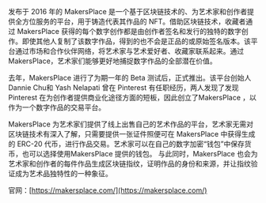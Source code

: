 发布于 2016 年的 MakersPlace 是一个基于区块链技术的、为艺术家和创作者提供全方位服务的平台，用于铸造代表其作品的 NFT。借助区块链技术，收藏者通过 MakersPlace 获得的每个数字创作都是由创作者签名和发行的独特的数字创作。即使其他人复制了该数字作品，得到的也不会是正品的或原始签名版本。该平台通过市场和合作伙伴网络，将艺术家与艺术爱好者、收藏家联系起来。通过 MakersPlace，艺术家们能够更好地捕捉数字作品的全部潜在价值。


去年，MakersPlace 进行了为期一年的 Beta 测试后，正式推出。该平台创始人 Dannie Chu和 Yash Nelapati 曾在 Pinterest 有任职经历，两人发现了发现 Pinterest 在为创作者提供商业化途径方面的短板，因此创立了MakersPlace ，以作为一个数字作品的交易平台。
​

MakersPlace 为艺术家们提供了线上出售自己的艺术作品的平台，艺术家无需对区块链技术有深入了解，只需要提供一张证件照便可在 MakersPlace 中获得生成的 ERC-20 代币，进行作品交易。艺术家可以在自己的数字加密“钱包”中保存货币，也可以选择使用MakersPlace 提供的钱包。
与此同时，MakersPlace 也会为艺术家和创作者的每件作品生成区块链指纹，证明作品的身份和来源，并让指纹验证成为艺术品独特性的一种象征。
​

官网：[https://makersplace.com/](https://makersplace.com/)
